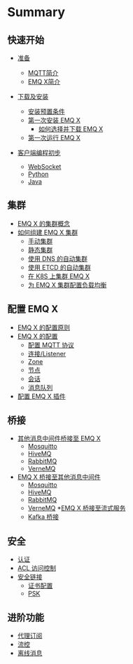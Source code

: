 # Summary

## 快速开始
* [准备](README.md)
    * [MQTT简介](quick-start/whats-mqtt.md)
    * [EMQ X简介](quick-start/whats-emqx.md)

* [下载及安装](quick-start/download-install.md)
    * [安装预置条件](quick-start/precondition.md)
    * [第一次安装 EMQ X](quick-start/install-first.md)
        * [如何选择并下载 EMQ X](quick-start/choose-download.md)
    * [第一次运行 EMQ X](quick-start/run-first.md)

* [客户端编程初步](client_dev/client_dev.md)
    * [WebSocket](client_dev/ws.md)
    * [Python](client_dev/python.md)
    * [Java](client_dev/java.md)


## 集群
* [EMQ X 的集群概念]()
* [如何组建 EMQ X 集群]()
    * [手动集群]()
    * [静态集群]()
    * [使用 DNS 的自动集群]()
    * [使用 ETCD 的自动集群]()
    * [在 K8S 上集群 EMQ X]()
    * [为 EMQ X 集群配置负载均衡]()


## 配置 EMQ X
* [EMQ X 的配置原则](part2/README.md)
* [EMQ X 的配置](part2/feedback_please.md)
    * [配置 MQTT 协议](part2/better_tools.md)
    * [连接/Listener](part2/better_tools.md)
    * [Zone]()
    * [节点]()
    * [会话]()
    * [消息队列]()
* [配置 EMQ X 插件]()    

## 桥接
* [其他消息中间件桥接至 EMQ X]()
   * [Mosquitto]()
   * [HiveMQ]()
   * [RabbitMQ]()
   * [VerneMQ]()
* [EMQ X 桥接至其他消息中间件]()
   * [Mosquitto]()
   * [HiveMQ]()
   * [RabbitMQ]()
   * [VerneMQ]()
*[EMQ X 桥接至流式服务]()
   * [Kafka 桥接]()

## 安全
* [认证]()
* [ACL 访问控制]()
* [安全链接]()
    * [证书配置]()
    * [PSK]()

## 进阶功能
* [代理订阅]()
* [流控]()
* [离线消息]()
